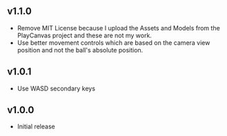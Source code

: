 ## v1.1.0

* Remove MIT License because I upload the Assets and Models from the PlayCanvas project and these are not my work.
* Use better movement controls which are based on the camera view position and not the ball's absolute position.

## v1.0.1

* Use WASD secondary keys

## v1.0.0

* Initial release
